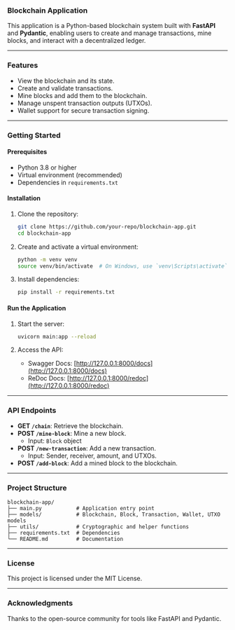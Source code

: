 ### **Blockchain Application**  

This application is a Python-based blockchain system built with **FastAPI** and **Pydantic**, enabling users to create and manage transactions, mine blocks, and interact with a decentralized ledger.

---

### **Features**  

- View the blockchain and its state.  
- Create and validate transactions.  
- Mine blocks and add them to the blockchain.  
- Manage unspent transaction outputs (UTXOs).  
- Wallet support for secure transaction signing.  

---

### **Getting Started**  

#### **Prerequisites**  
- Python 3.8 or higher  
- Virtual environment (recommended)  
- Dependencies in `requirements.txt`  

#### **Installation**  
1. Clone the repository:  
   ```bash  
   git clone https://github.com/your-repo/blockchain-app.git  
   cd blockchain-app  
   ```  

2. Create and activate a virtual environment:  
   ```bash  
   python -m venv venv  
   source venv/bin/activate  # On Windows, use `venv\Scripts\activate`  
   ```  

3. Install dependencies:  
   ```bash  
   pip install -r requirements.txt  
   ```  

#### **Run the Application**  
1. Start the server:  
   ```bash  
   uvicorn main:app --reload  
   ```  

2. Access the API:  
   - Swagger Docs: [http://127.0.0.1:8000/docs](http://127.0.0.1:8000/docs)  
   - ReDoc Docs: [http://127.0.0.1:8000/redoc](http://127.0.0.1:8000/redoc)  

---

### **API Endpoints**  

- **GET `/chain`**: Retrieve the blockchain.  
- **POST `/mine-block`**: Mine a new block.  
  - Input: `Block` object  
- **POST `/new-transaction`**: Add a new transaction.  
  - Input: Sender, receiver, amount, and UTXOs.  
- **POST `/add-block`**: Add a mined block to the blockchain.  

---

### **Project Structure**  

```plaintext  
blockchain-app/  
├── main.py           # Application entry point  
├── models/           # Blockchain, Block, Transaction, Wallet, UTXO models  
├── utils/            # Cryptographic and helper functions  
├── requirements.txt  # Dependencies  
└── README.md         # Documentation  
```  

---

### **License**  

This project is licensed under the MIT License.  

---

### **Acknowledgments**  

Thanks to the open-source community for tools like FastAPI and Pydantic.